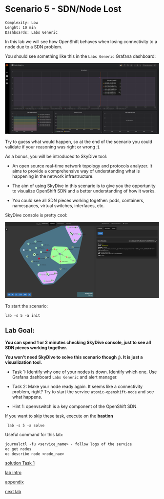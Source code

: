 
# Scenario 5 - SDN/Node Lost

```
Complexity: Low
Lenght: 10 min
Dashboards: Labs Generic
```

In this lab we will see how OpenShift behaves when losing connectivity to a node due to a SDN problem.

You should see something like this in the `Labs Generic` Grafana dashboard:

![alt text](img/img3-grafana-nodes-down-panel.png)

Try to guess what would happen, so at the end of the scenario you could validate if your reasoning was right or wrong ;).

As a bonus, you will be introduced to SkyDive tool:

* An open source real-time network topology and protocols analyzer.  It aims to provide a comprehensive way of understanding what is happening in the network infrastructure.

* The aim of using SkyDive in this scenario is to give you the opportunity to visualize OpenShift SDN and a better understanding of how it works. 

* You could see all SDN pieces working together: pods, containers, namespaces, virtual switches, interfaces, etc.

SkyDive console is pretty cool:

![alt text](img/img2-skydive-general.png)


To start the scenario:
```
lab -s 5 -a init
```

## Lab Goal:

<b>You can spend 1 or 2 minutes checking SkyDive console, just to see all SDN pieces working together.

You won't need SkyDive to solve this scenario though ;). It is just a visualization tool. 
</b>

* Task 1: Identify why one of your nodes is down. Identify which one. Use Grafana dashboard `Labs Generic` and alert manager.

* Task 2: Make your node ready again. It seems like a connectivity problem, right? Try to start the service `atomic-openshift-node` and see what happens.

* Hint 1: openvswitch is a key component of the OpenShift SDN.


If you want to skip these task, execute on the <b>bastion</b>
```
 lab -s 5 -a solve
```

Useful command for this lab:

```
journalctl -fu <service_name> - follow logs of the service
oc get nodes 
oc describe node <node_nae>
```

[solution Task 1](solution_part1.md)

[lab intro](../README.md)

[appendix](appendix.md)

[next lab](../scenario6/part1.md)